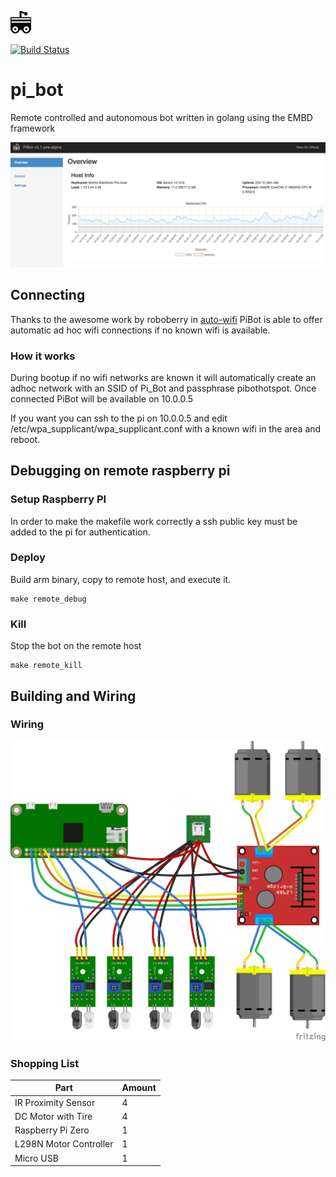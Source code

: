 ![Pi Bot](https://raw.githubusercontent.com/bah2830/pi_bot/master/resources/web_content/img/pi_bot_x36.png)

[![Build Status](https://travis-ci.org/bah2830/pi_bot.svg?branch=master)](https://travis-ci.org/bah2830/pi_bot)

# pi_bot
Remote controlled and autonomous bot written in golang using the EMBD framework

![Screenshot_1](https://raw.githubusercontent.com/bah2830/pi_bot/master/images/screenshot_overview.png)

## Connecting

Thanks to the awesome work by roboberry in [auto-wifi](http://www.raspberryconnect.com/network/item/331-raspberry-pi-auto-wifi-hotspot-switch-no-internet-routing) PiBot is able to offer automatic ad hoc wifi connections if no known wifi is available.

### How it works
During bootup if no wifi networks are known it will automatically create an adhoc network with an SSID of Pi_Bot and passphrase pibothotspot. Once connected PiBot will be available on 10.0.0.5

If you want you can ssh to the pi on 10.0.0.5 and edit /etc/wpa_supplicant/wpa_supplicant.conf with a known wifi in the area and reboot.


## Debugging on remote raspberry pi

### Setup Raspberry PI
In order to make the makefile work correctly a ssh public key must be added to the pi for authentication.

### Deploy
Build arm binary, copy to remote host, and execute it.
```
make remote_debug
```

### Kill
Stop the bot on the remote host
```
make remote_kill
```


## Building and Wiring

### Wiring
![wiring](https://raw.githubusercontent.com/bah2830/pi_bot/master/images/wire_diagram.png)


### Shopping List
Part | Amount
---- | ------
IR Proximity Sensor | 4
DC Motor with Tire | 4
Raspberry Pi Zero | 1
L298N Motor Controller | 1
Micro USB | 1
